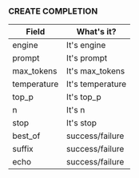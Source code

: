 
### CREATE COMPLETION
| **Field** | **What's it?** |
| --- | --- |
| engine | It's engine |
| prompt | It's prompt |
| max_tokens | It's max_tokens |
| temperature | It's temperature |
| top_p | It's top_p |
| n | It's n |
| stop | It's stop |
| best_of | success/failure |
| suffix | success/failure |
| echo | success/failure |